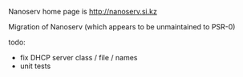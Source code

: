 Nanoserv home page is http://nanoserv.si.kz

Migration of Nanoserv (which appears to be unmaintained to PSR-0)

todo:
 * fix DHCP server class / file / names
 * unit tests
